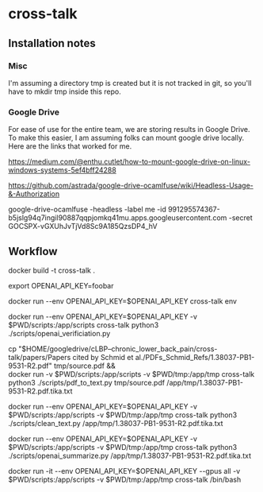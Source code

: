 # cross-talk

## Installation notes
### Misc
I'm assuming a directory tmp is created but it is not tracked in git, so you'll have to mkdir tmp inside this repo.

### Google Drive
For ease of use for the entire team, we are storing results in Google Drive. To make this easier, I am assuming folks can mount google drive locally. Here are the links that worked for me.

https://medium.com/@enthu.cutlet/how-to-mount-google-drive-on-linux-windows-systems-5ef4bff24288

https://github.com/astrada/google-drive-ocamlfuse/wiki/Headless-Usage-&-Authorization

google-drive-ocamlfuse -headless -label me -id 991295574367-b5jslg94q7ingil90887qqpjomkq41mu.apps.googleusercontent.com -secret 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


## Workflow
docker build -t cross-talk .

export OPENAI_API_KEY=foobar

docker run --env OPENAI_API_KEY=$OPENAI_API_KEY cross-talk env

docker run --env OPENAI_API_KEY=$OPENAI_API_KEY -v $PWD/scripts:/app/scripts cross-talk python3 ./scripts/openai_verificiation.py

cp "$HOME/googledrive/cLBP–chronic_lower_back_pain/cross-talk/papers/Papers cited by Schmid et al./PDFs_Schmid_Refs/1.38037-PB1-9531-R2.pdf" tmp/source.pdf && \
docker run -v $PWD/scripts:/app/scripts -v $PWD/tmp:/app/tmp cross-talk python3 ./scripts/pdf_to_text.py tmp/source.pdf /app/tmp/1.38037-PB1-9531-R2.pdf.tika.txt

docker run --env OPENAI_API_KEY=$OPENAI_API_KEY -v $PWD/scripts:/app/scripts -v $PWD/tmp:/app/tmp cross-talk python3 ./scripts/clean_text.py /app/tmp/1.38037-PB1-9531-R2.pdf.tika.txt

docker run --env OPENAI_API_KEY=$OPENAI_API_KEY -v $PWD/scripts:/app/scripts -v $PWD/tmp:/app/tmp cross-talk python3 ./scripts/openai_summarize.py /app/tmp/1.38037-PB1-9531-R2.pdf.tika.txt

docker run -it --env OPENAI_API_KEY=$OPENAI_API_KEY --gpus all -v $PWD/scripts:/app/scripts -v $PWD/tmp:/app/tmp cross-talk /bin/bash
